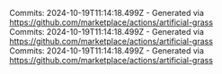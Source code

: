 Commits: 2024-10-19T11:14:18.499Z - Generated via https://github.com/marketplace/actions/artificial-grass
<br>
Commits: 2024-10-19T11:14:18.499Z - Generated via https://github.com/marketplace/actions/artificial-grass
<br>
Commits: 2024-10-19T11:14:18.499Z - Generated via https://github.com/marketplace/actions/artificial-grass
<br>
